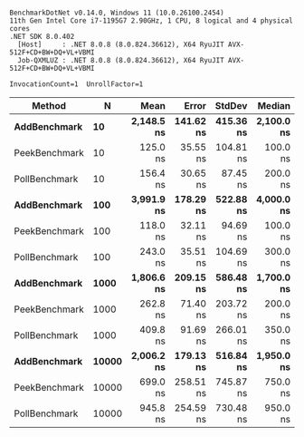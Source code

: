 ```

BenchmarkDotNet v0.14.0, Windows 11 (10.0.26100.2454)
11th Gen Intel Core i7-1195G7 2.90GHz, 1 CPU, 8 logical and 4 physical cores
.NET SDK 8.0.402
  [Host]     : .NET 8.0.8 (8.0.824.36612), X64 RyuJIT AVX-512F+CD+BW+DQ+VL+VBMI
  Job-QXMLUZ : .NET 8.0.8 (8.0.824.36612), X64 RyuJIT AVX-512F+CD+BW+DQ+VL+VBMI

InvocationCount=1  UnrollFactor=1  

```
| Method        | N     | Mean       | Error     | StdDev    | Median     | Allocated |
|-------------- |------ |-----------:|----------:|----------:|-----------:|----------:|
| **AddBenchmark**  | **10**    | **2,148.5 ns** | **141.62 ns** | **415.36 ns** | **2,100.0 ns** |     **440 B** |
| PeekBenchmark | 10    |   125.0 ns |  35.55 ns | 104.81 ns |   100.0 ns |     400 B |
| PollBenchmark | 10    |   156.4 ns |  30.65 ns |  87.45 ns |   200.0 ns |     400 B |
| **AddBenchmark**  | **100**   | **3,991.9 ns** | **178.29 ns** | **522.88 ns** | **4,000.0 ns** |     **440 B** |
| PeekBenchmark | 100   |   118.0 ns |  32.11 ns |  94.69 ns |   100.0 ns |     112 B |
| PollBenchmark | 100   |   243.0 ns |  35.51 ns | 104.69 ns |   300.0 ns |     400 B |
| **AddBenchmark**  | **1000**  | **1,806.6 ns** | **209.15 ns** | **586.48 ns** | **1,700.0 ns** |     **440 B** |
| PeekBenchmark | 1000  |   262.8 ns |  71.40 ns | 203.72 ns |   200.0 ns |     400 B |
| PollBenchmark | 1000  |   409.8 ns |  91.69 ns | 266.01 ns |   350.0 ns |     400 B |
| **AddBenchmark**  | **10000** | **2,006.2 ns** | **179.13 ns** | **516.84 ns** | **1,950.0 ns** |     **440 B** |
| PeekBenchmark | 10000 |   699.0 ns | 258.51 ns | 745.87 ns |   750.0 ns |     400 B |
| PollBenchmark | 10000 |   945.8 ns | 254.59 ns | 730.48 ns |   950.0 ns |     400 B |
